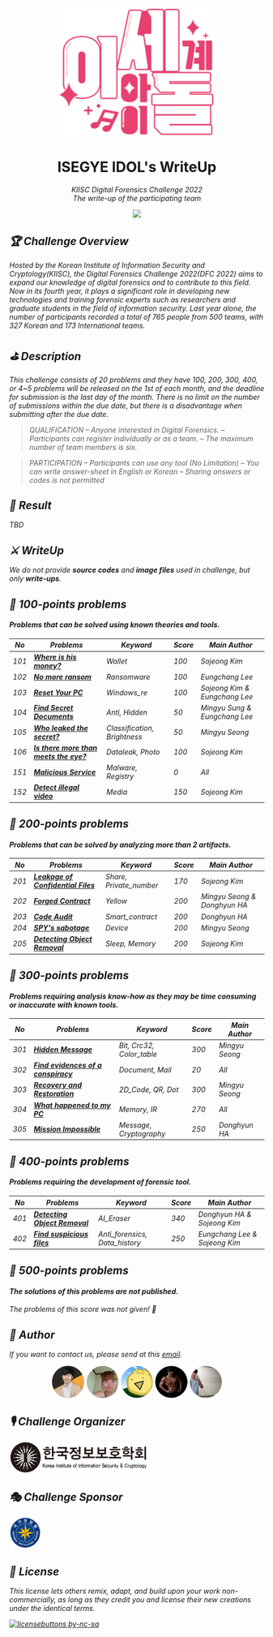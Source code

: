 <p align='center'><img src="./res/isedol_logo.png" height="256"></p>

<h1 align="center">ISEGYE IDOL's WriteUp</a></h1>
<p align="center">
  <em>KIISC Digital Forensics Challenge 2022</br>
  <em>The write-up of the participating team
</p>

<p align="center">
    <a href="https://hits.seeyoufarm.com"><img src="https://hits.seeyoufarm.com/api/count/incr/badge.svg?url=https%3A%2F%2Fgithub.com%2FDFC-2022-ISEGYE-IDOL%2Fwrite-up&count_bg=%23B73DC8&title_bg=%23555555&icon=&icon_color=%23E7E7E7&title=hits&edge_flat=false"/></a>
</p>

## 🏆 Challenge Overview
Hosted by the Korean Institute of Information Security and Cryptology(KIISC), the Digital Forensics Challenge 2022(DFC 2022) aims to expand our knowledge of digital forensics and to contribute to this field. Now in its fourth year, it plays a significant role in developing new technologies and training forensic experts such as researchers and graduate students in the field of information security. Last year alone, the number of participants recorded a total of 765 people from 500 teams, with 327 Korean and 173 International teams.

## ⛳️ Description
This challenge consists of 20 problems and they have 100, 200, 300, 400, or 4~5 problems will be released on the 1st of each month, and the deadline for submission is the last day of the month. There is no limit on the number of submissions within the due date, but there is a disadvantage when submitting after the due date.

> QUALIFICATION
– Anyone interested in Digital Forensics.
– Participants can register individually or as a team.
– The maximum number of team members is six.

> PARTICIPATION
– Participants can use any tool (No Limitation)
– You can write answer-sheet in English or Korean
– Sharing answers or codes is not permitted

## 🎉 Result
TBD

## ⚔️ WriteUp

We do not provide <strong>source codes</strong> and <strong>image files</strong> used in challenge, but only <strong>write-ups</strong>.

## 🐥 100-points problems
#### Problems that can be solved using known theories and tools.

| No | Problems | Keyword | Score | Main Author |
|----|----------|---------|-------|-------------|
| 101 | <strong>[Where is his money?](./write-up/[ISEGYE_IDOL][101].pdf)</strong> | Wallet | 100 | Sojeong Kim |
| 102 | <strong>[No more ransom](./write-up/[ISEGYE_IDOL][102].pdf)</strong> | Ransomware | 100 | Eungchang Lee |
| 103 | <strong>[Reset Your PC](./write-up/[ISEGYE_IDOL][103].pdf)</strong> | Windows_re | 100 | Sojeong Kim & Eungchang Lee |
| 104 | <strong>[Find Secret Documents](./write-up/[ISEGYE_IDOL][104].pdf)</strong> | Anti, Hidden | 50 | Mingyu Sung & Eungchang Lee |
| 105 | <strong>[Who leaked the secret?](./write-up/[ISEGYE_IDOL][105].pdf)</strong> | Classification, Brightness | 50 | Mingyu Seong |
| 106 | <strong>[Is there more than meets the eye?](./write-up/[ISEGYE_IDOL][106].pdf)</strong> | Dataleak, Photo | 100 | Sojeong Kim |
| 151 | <strong>[Malicious Service](./write-up/[ISEGYE_IDOL][151].pdf)</strong> | Malware, Registry | 0 | All |
| 152 | <strong>[Detect illegal video](./write-up/[ISEGYE_IDOL][152].pdf)</strong> | Media | 150 | Sojeong Kim |

## 🦩 200-points problems
#### Problems that can be solved by analyzing more than 2 artifacts.

| No | Problems | Keyword | Score | Main Author |
|----|----------|---------|-------|-------------|
| 201 | <strong>[Leakage of Confidential Files](./write-up/[ISEGYE_IDOL][201].pdf)</strong> | Share, Private_number | 170 | Sojeong Kim |
| 202 | <strong>[Forged Contract](./write-up/[ISEGYE_IDOL][202].pdf)</strong> | Yellow | 200 | Mingyu Seong & Donghyun HA |
| 203 | <strong>[Code Audit](./write-up/[ISEGYE_IDOL][203].pdf)</strong> | Smart_contract | 200 |  Donghyun HA |
| 204 | <strong>[SPY's sabotage](./write-up/[ISEGYE_IDOL][204].pdf)</strong> | Device | 200 | Mingyu Seong |
| 205 | <strong>[Detecting Object Removal](./write-up/[ISEGYE_IDOL][205].pdf)</strong> | Sleep, Memory | 200 | Sojeong Kim |

## 🦉 300-points problems
#### Problems requiring analysis know-how as they may be time consuming or inaccurate with known tools.

| No | Problems | Keyword | Score | Main Author |
|----|----------|---------|-------|-------------|
| 301 | <strong>[Hidden Message](./write-up/[ISEGYE_IDOL][301].pdf)</strong> | Bit, Crc32, Color_table | 300 | Mingyu Seong |
| 302 | <strong>[Find evidences of a conspiracy](./write-up/[ISEGYE_IDOL][302].pdf)</strong> | Document, Mail | 20 | All |
| 303 | <strong>[Recovery and Restoration](./write-up/[ISEGYE_IDOL][303].pdf)</strong> | 2D_Code, QR, Dot | 300 | Mingyu Seong |
| 304 | <strong>[What happened to my PC](./write-up/[ISEGYE_IDOL][304].pdf)</strong> | Memory, IR | 270 | All |
| 305 | <strong>[Mission Impossible](./write-up/[ISEGYE_IDOL][305].pdf)</strong> | Message, Cryptography | 250 | Donghyun HA |

## 🐉 400-points problems
#### Problems requiring the development of forensic tool.

| No | Problems | Keyword | Score | Main Author |
|----|----------|---------|-------|-------------|
| 401 | <strong>[Detecting Object Removal](./write-up/[ISEGYE_IDOL][401].pdf)</strong> | AI_Eraser | 340 | Donghyun HA & Sojeong Kim |
| 402 | <strong>[Find suspicious files](./write-up/[ISEGYE_IDOL][402].pdf)</strong> | Anti_forensics, Data_history | 250 | Eungchang Lee & Sojeong Kim |

## 🚀 500-points problems
#### The solutions of this problems are not published.

The problems of this score was not given! 🤔

## 📝 Author
If you want to contact us, please send at this [email](mailto:dfc-isegyeidol@googlegroups.com).

<p align="center">
    <img src="./res/contributor.png" height="64"/>
</p>

## 🎙 Challenge Organizer

<img src="./res/kiisc_logo.png" height="64">

## 🎭 Challenge Sponsor

<img src="./res/nis_logo.png" height="64">

## 📌 License
This license lets others remix, adapt, and build upon your work non-commercially, as long as they credit you and license their new creations under the identical terms.

[![licensebuttons by-nc-sa](https://licensebuttons.net/l/by-nc-sa/3.0/88x31.png)](https://creativecommons.org/licenses/by-nc-sa/4.0)
